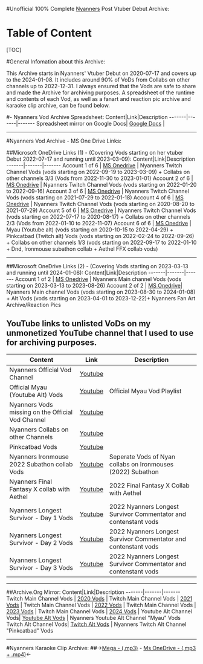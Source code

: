 #Unofficial 100% Complete [Nyanners](https://www.twitch.tv/nyanners) Post Vtuber Debut Archive:


# Table of Content 
[TOC]
 
#General Infomation about this Archive:

This Archive starts in Nyanners' Vtuber Debut on 2020-07-17 and covers up to the 2024-01-08. It includes around 90% of VoDs from Collabs on other channels up to 2022-12-31. I always ensured that the Vods are safe to share and made the Archive for archiving purposes. A spreadsheet of the runtime and contents of each Vod, as well as a fanart and reaction pic archive and karaoke clip archive, can be found below.

#-  Nyanners Vod Archive Spreadsheet:
Content|Link|Description 
-------|-------|------- 
Spreadsheet mirror on Google Docs| [Google Docs](https://docs.google.com/spreadsheets/d/1yDsA-0T_lYuNneOdAAIn1DSQe6My7o_XVy0CVrOpZkI/edit#gid=1544856446) |  
 
---
#Nyanners Vod Archive - MS One Drive Links:

##Microsoft OneDrive Links (1) - (Covering Vods starting on her vtuber Debut 2022-07-17 and running until 2023-03-09):
Content|Link|Description 
-------|-------|------- 
Account 1 of 6 | [MS Onedrive](https://1drv.ms/u/s!Ali7SWBfsKO6igj2Z29z7CW9k_jI?e=GerRnl) | Nyanners Twitch Channel Vods (vods starting on 2022-09-19 to 2023-03-09) + Collabs on other channels 3/3 (Vods from 2022-11-30 to 2023-01-01)
Account 2 of 6 | [MS Onedrive](https://1drv.ms/u/s!AuRTrHpBrbr5akSnhCreKLlwmvM?e=eEnQ6c) | Nyanners Twitch Channel Vods (vods starting on 2022-01-20 to 2022-09-16)
Account 3 of 6 | [MS Onedrive]( https://1drv.ms/u/s!AiH9cd3uB5rqaA-wpds2OOWDmMw?e=8jM3ss) | Nyanners Twitch Channel Vods (vods starting on 2021-07-29 to 2022-01-18)
Account 4 of 6 | [MS Onedrive](https://1drv.ms/u/s!AtajyoooYA6CaDywH6_M7AWAI6U?e=jbsAod) | Nyanners Twitch Channel Vods (vods starting on 2020-08-20 to 2021-07-29)
Account 5 of 6 | [MS Onedrive](https://1drv.ms/u/s!AivxwI8YBmI3aUvKlqyI7pkkFAg?e=KBeDNl) | Nyanners Twitch Channel Vods (vods starting on 2022-07-17 to 2020-08-17) + Collabs on other channels 2/3 (Vods from 2022-01-10 to 2022-11-07)
Account 6 of 6  | [MS Onedrive](https://1drv.ms/u/s!Apl303uskFgzaP-ZVOYHvfgbKes?e=eDkfF1) | Myau (Youtube alt) (vods starting on 2020-10-15 to 2022-04-29) + Pinkcatbad (Twitch alt) Vods (vods starting on 2022-02-24 to 2022-09-26) + Collabs on other channels 1/3 (vods starting on 2022-09-17 to 2022-01-10 + Dnd, Ironmouse subathon collab + Aethel FFX collab vods)

 ---
 
##Microsoft OneDrive Links (2) - (Covering Vods starting on 2023-03-13 and running until 2024-01-08):
Content|Link|Description 
-------|-------|------- 
Account 1 of 2 | [MS Onedrive](https://1drv.ms/f/s!ApIKD371i231anF6NNOJ_QBzrYs?e=0S9FcQ) | Nyanners Main channel Vods (vods starting on 2023-03-13 to 2023-08-26)
Account 2 of 2 | [MS Onedrive](https://1drv.ms/f/s!AhS3PgDnjlw8an5sBk3VhUQW9qc?e=cXS3pT)| Nyanners Main channel Vods (vods starting on 2023-08-30 to 2024-01-08) + Alt Vods (vods starting on 2023-04-01 to 2023-12-22)+ Nyanners Fan Art Archive/Reaction Pics

## YouTube links to unlisted VoDs on my unmonetized YouTube channel that I used to use for archiving purposes.
Content|Link|Description 
-------|-------|------- 
Nyanners Official Vod Channel| [Youtube](https://www.youtube.com/@NyannersVODs) | 
Official Myau (Youtube Alt) Vods| [Youtube](https://www.youtube.com/playlist?list=PLHVAyW4Atbv-0fdNNllesyu6H9Y8VWrEi)| Official Myau Vod Playlist
Nyanners Vods missing on the Official Vod Channel | [Youtube](https://www.youtube.com/playlist?list=PLHVAyW4Atbv8TXp3GSvYycGFQK08uuwj6) | 
Nyanners Collabs on other Channels| [Youtube](https://www.youtube.com/playlist?list=PLHVAyW4Atbv8FmwBWeu_mokScN2YmmRrz) | 
Pinkcatbad Vods| [Youtube](https://www.youtube.com/playlist?list=PLHVAyW4Atbv8Lg1qx0eATqY1r-69GOh5d) | 
Nyanners Ironmouse 2022 Subathon collab Vods| [Youtube](https://www.youtube.com/playlist?list=PLHVAyW4Atbv96Hi8NIOSira9B0mmJDYMQ)| Seperate Vods of Nyan collabs on Ironmouses (2022) Subathon
Nyanners Final Fantasy X collab with Aethel| [Youtube](https://www.youtube.com/playlist?list=PLHVAyW4Atbv8yK2rgKXYCzCGp2wFXyVaw) | 2022 Final Fantasy X Collab with Aethel
Nyanners Longest Survivor - Day 1 Vods| [Youtube](https://www.youtube.com/playlist?list=PLHVAyW4Atbv9s8veyVbSLjISRJcVS0Nma)| 2022 Nyanners Longest Survivor Commentator and contenstant vods
Nyanners Longest Survivor - Day 2 Vods| [Youtube](https://www.youtube.com/playlist?list=PLHVAyW4Atbv92fBiLLQJ3Bu5h0yOjFiGc) | 2022 Nyanners Longest Survivor Commentator and contenstant vods
Nyanners Longest Survivor - Day 3 Vods| [Youtube](https://www.youtube.com/playlist?list=PLHVAyW4Atbv-iZ5Cd0v0c1MzC5h0uF5zT) | 2022 Nyanners Longest Survivor Commentator and contenstant vods
 
---

##Archive.Org Mirror:
Content|Link|Description 
-------|-------|------- 
Twitch Main Channel Vods | [2020 Vods](https://archive.org/details/nyanners-vod-archive-2020-vods) |
Twitch Main Channel Vods | [2021 Vods](https://archive.org/details/movies-nyanners-twitch-main-channel-vod-archive-2021-vods) |
Twitch Main Channel Vods | [2022 Vods](https://archive.org/details/movies-nyanners-twitch-main-channel-vod-archive-2022-vods) | 
Twitch Main Channel Vods | [2023 Vods](https://archive.org/details/movies-nyanners-twitch-main-channel-vod-archive-2023-vods) | 
Twitch Main Channel Vods | [2024 Vods](https://archive.org/details/movies-nyanners-twitch-main-channel-vod-archive-2024-vods) | 
Youtube Alt Channel Vods| [Youtube Alt Vods](https://archive.org/details/nyanners-youtube-alt) | Nyanners Youtube Alt Channel "Myau" Vods
Twitch Alt Channel Vods| [Twitch Alt Vods](https://archive.org/details/pinkcatbad-archive) | Nyanners Twitch Alt Channel "Pinkcatbad" Vods

---

#Nyanners Karaoke Clip Archive: 
##->[Mega - (.mp3)](https://mega.nz/folder/CCxyTJyJ#AL1eBZK8PhxukRYQRSbI2g) - [Ms OneDrive - (.mp3 + .mp4)](https://1drv.ms/f/s!Ali7SWBfsKO6ix53k-h2_6kBRWBK?e=4Kc1PL)<-